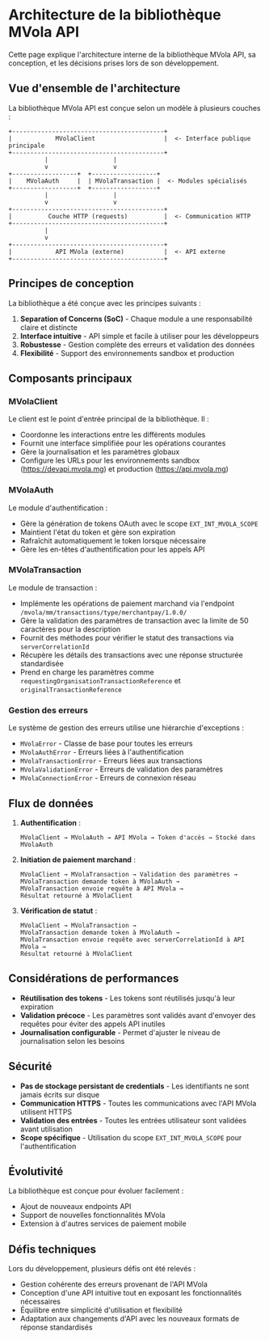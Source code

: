 # Architecture de la bibliothèque MVola API

Cette page explique l'architecture interne de la bibliothèque MVola API, sa conception, et les décisions prises lors de son développement.

## Vue d'ensemble de l'architecture

La bibliothèque MVola API est conçue selon un modèle à plusieurs couches :

```
+------------------------------------------+
|            MVolaClient                   |  <- Interface publique principale
+------------------------------------------+
          |                  |
          v                  v
+------------------+  +------------------+
|    MVolaAuth     |  | MVolaTransaction |  <- Modules spécialisés
+------------------+  +------------------+
          |                  |
          v                  v
+------------------------------------------+
|          Couche HTTP (requests)          |  <- Communication HTTP
+------------------------------------------+
          |
          v
+------------------------------------------+
|            API MVola (externe)           |  <- API externe
+------------------------------------------+
```

## Principes de conception

La bibliothèque a été conçue avec les principes suivants :

1. **Separation of Concerns (SoC)** - Chaque module a une responsabilité claire et distincte
2. **Interface intuitive** - API simple et facile à utiliser pour les développeurs
3. **Robustesse** - Gestion complète des erreurs et validation des données
4. **Flexibilité** - Support des environnements sandbox et production

## Composants principaux

### MVolaClient

Le client est le point d'entrée principal de la bibliothèque. Il :
- Coordonne les interactions entre les différents modules
- Fournit une interface simplifiée pour les opérations courantes
- Gère la journalisation et les paramètres globaux
- Configure les URLs pour les environnements sandbox (https://devapi.mvola.mg) et production (https://api.mvola.mg)

### MVolaAuth

Le module d'authentification :
- Gère la génération de tokens OAuth avec le scope `EXT_INT_MVOLA_SCOPE`
- Maintient l'état du token et gère son expiration
- Rafraîchit automatiquement le token lorsque nécessaire
- Gère les en-têtes d'authentification pour les appels API

### MVolaTransaction

Le module de transaction :
- Implémente les opérations de paiement marchand via l'endpoint `/mvola/mm/transactions/type/merchantpay/1.0.0/`
- Gère la validation des paramètres de transaction avec la limite de 50 caractères pour la description
- Fournit des méthodes pour vérifier le statut des transactions via `serverCorrelationId`
- Récupère les détails des transactions avec une réponse structurée standardisée
- Prend en charge les paramètres comme `requestingOrganisationTransactionReference` et `originalTransactionReference`

### Gestion des erreurs

Le système de gestion des erreurs utilise une hiérarchie d'exceptions :
- `MVolaError` - Classe de base pour toutes les erreurs
- `MVolaAuthError` - Erreurs liées à l'authentification
- `MVolaTransactionError` - Erreurs liées aux transactions
- `MVolaValidationError` - Erreurs de validation des paramètres
- `MVolaConnectionError` - Erreurs de connexion réseau

## Flux de données

1. **Authentification** :
   ```
   MVolaClient → MVolaAuth → API MVola → Token d'accès → Stocké dans MVolaAuth
   ```

2. **Initiation de paiement marchand** :
   ```
   MVolaClient → MVolaTransaction → Validation des paramètres → 
   MVolaTransaction demande token à MVolaAuth → 
   MVolaTransaction envoie requête à API MVola → 
   Résultat retourné à MVolaClient
   ```

3. **Vérification de statut** :
   ```
   MVolaClient → MVolaTransaction → 
   MVolaTransaction demande token à MVolaAuth → 
   MVolaTransaction envoie requête avec serverCorrelationId à API MVola → 
   Résultat retourné à MVolaClient
   ```

## Considérations de performances

- **Réutilisation des tokens** - Les tokens sont réutilisés jusqu'à leur expiration
- **Validation précoce** - Les paramètres sont validés avant d'envoyer des requêtes pour éviter des appels API inutiles
- **Journalisation configurable** - Permet d'ajuster le niveau de journalisation selon les besoins

## Sécurité

- **Pas de stockage persistant de credentials** - Les identifiants ne sont jamais écrits sur disque
- **Communication HTTPS** - Toutes les communications avec l'API MVola utilisent HTTPS
- **Validation des entrées** - Toutes les entrées utilisateur sont validées avant utilisation
- **Scope spécifique** - Utilisation du scope `EXT_INT_MVOLA_SCOPE` pour l'authentification

## Évolutivité

La bibliothèque est conçue pour évoluer facilement :
- Ajout de nouveaux endpoints API
- Support de nouvelles fonctionnalités MVola
- Extension à d'autres services de paiement mobile

## Défis techniques

Lors du développement, plusieurs défis ont été relevés :
- Gestion cohérente des erreurs provenant de l'API MVola
- Conception d'une API intuitive tout en exposant les fonctionnalités nécessaires
- Équilibre entre simplicité d'utilisation et flexibilité
- Adaptation aux changements d'API avec les nouveaux formats de réponse standardisés 